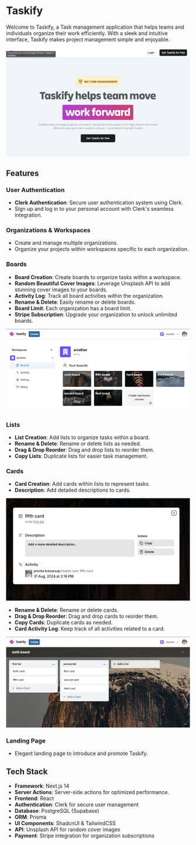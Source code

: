 # Taskify

Welcome to Taskify, a Task management application that helps teams and individuals organize their work efficiently. With a sleek and intuitive interface, Taskify makes project management simple and enjoyable.

![LANDINGPAGE](public/Landing-Page-Image.png)

## Features

### User Authentication

- **Clerk Authentication**: Secure user authentication system using Clerk.
- Sign up and log in to your personal account with Clerk's seamless integration.

### Organizations & Workspaces

- Create and manage multiple organizations.
- Organize your projects within workspaces specific to each organization.

### Boards

- **Board Creation**: Create boards to organize tasks within a workspace.
- **Random Beautiful Cover Images**: Leverage Unsplash API to add stunning cover images to your boards.
- **Activity Log**: Track all board activities within the organization.
- **Rename & Delete**: Easily rename or delete boards.
- **Board Limit**: Each organization has a board limit.
- **Stripe Subscription**: Upgrade your organization to unlock unlimited boards.

![ORG-BOARD-IMAGE](public/Org-Board-Image.png)

### Lists

- **List Creation**: Add lists to organize tasks within a board.
- **Rename & Delete**: Rename or delete lists as needed.
- **Drag & Drop Reorder**: Drag and drop lists to reorder them.
- **Copy Lists**: Duplicate lists for easier task management.

### Cards

- **Card Creation**: Add cards within lists to represent tasks.
- **Description**: Add detailed descriptions to cards.

![DESCRIPTION](public/Description-Image.png)

- **Rename & Delete**: Rename or delete cards.
- **Drag & Drop Reorder**: Drag and drop cards to reorder them.
- **Copy Cards**: Duplicate cards as needed.
- **Card Activity Log**: Keep track of all activities related to a card.

![CARD-BOARD-IMAGE](public/Card-Board-Image.png)

### Landing Page

- Elegant landing page to introduce and promote Taskify.

## Tech Stack

- **Framework**: Next.js 14
- **Server Actions**: Server-side actions for optimized performance.
- **Frontend**: React
- **Authentication**: Clerk for secure user management
- **Database**: PostgreSQL (Supabase)
- **ORM**: Prisma
- **UI Components**: ShadcnUI & TailwindCSS
- **API**: Unsplash API for random cover images
- **Payment**: Stripe integration for organization subscriptions

